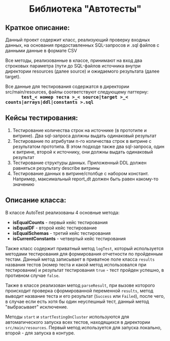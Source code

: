 <h1 style="text-align: center">Библиотека "Автотесты"</h1>
<h2>Краткое описание:</h2>
<p>Данный проект содержит класс, реализующий проверку входных данных, на основания предоставленных SQL-запросов и .sql файлов с данными данные в формате CSV</p>
<p>Все методы, реализованные в классе, принимают на вход два строковых параметра (пути до SQL-файлов источника внутри директории resources (далее source) и ожидаемого результата (далее target).</p>
<p>Все данные для тестирования содержатся в директории src/main/resources, файлы соответствуют следующему паттерну:<br>
<code style="font-size: 14px; font-weight: 700; margin-left: 50px;">test_< номер теста >_< source|target >_< counts|arrays|ddl|constants >.sql</code></p>
<h2>Кейсы тестирования:</h2>
<ol>
    <li>Тестирование количества строк на источнике (в прототипе и витрине). Два sql-запроса должны выдать одинаковый результат</li>
    <li>Тестирование по атрибутам n-го количества строк в витрине с результатом прототипа. В этом подходе также два sql-запроса, один к витрине, второй к источнику, они должны выдать одинаковый результат</li>
    <li>Тестирование структуры данных. Приложенный DDL должен равняться результату describe витрины</li>
    <li>Тестирование данных в витрине/столбце с набором констант. Например, максимальный report_dt должен быть равен какому-то значению</li>
</ol>
<h2>Описание класса:</h2>
<p>
    В классе AutoTest реализованы 4 основные метода:
    <ul>
        <li><strong>isEqualCounts</strong> - первый кейс тестирования</li>
        <li><strong>isEqualDF</strong> - второй кейс тестирование</li>
        <li><strong>isEqualSchemas</strong> - третий кейс тестирования</li>
        <li><strong>isCurrentConstants</strong>  - четвертый кейс тестирования</li>
    </ul>

<p>Также класс содержит приватный метод <code>logTest</code>, который используется методами тестирования для формирования отчетности по пройденным тестам. Данный метод записывает в приватное поле класса <code>results</code> названия тестов (номер теста и какой метод использовался при тестировании) и результат тестирования <code>true</code> - тест пройден успешно, в противном случае <code>false</code>.</p>
<p>Также в классе реализован метод <code>parseResult</code>, при вызове которого происходит проверка сформированной переменной <code>results</code>, метод выводит название теста и его результат (<code>Success</code> или <code>Failed</code>), после чего, в случае если есть хотя бы один неуспешный тест, данный метод "выбрасывает" исключение.</p>
<p>Методы <code>start</code> и <code>startTestingOnCluster</code> используются для автоматического запуска всех тестов, находящихся в директории <code>src/main/resources</code>. Первый метод используется для запуска локально, второй - для запуска в контуре.</p>